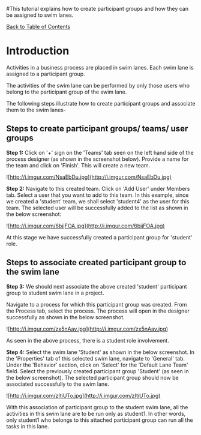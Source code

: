 #This tutorial explains how to create participant groups and how they can be assigned to swim lanes.

[Back to Table of Contents](TableOfContents.md)


# Introduction #

Activities in a business process are placed in swim lanes. Each swim lane is assigned to a participant group.

The activities of the swim lane can be performed by only those users who belong to the participant group of the swim lane.

The following steps illustrate how to create participant groups and associate them to the swim lanes-

## Steps to create participant groups/ teams/ user groups ##

**Step 1:** Click on '+' sign on the 'Teams' tab seen on the left hand side of the process designer (as shown in the screenshot below). Provide a name for the team and click on 'Finish'. This will create a new team.

![http://i.imgur.com/NsaEbDu.jpg](http://i.imgur.com/NsaEbDu.jpg)

**Step 2:** Navigate to this created team. Click on 'Add User' under Members tab. Select a user that you want to add to this team. In this example, since we created a 'student' team, we shall select 'student4' as the user for this team. The selected user will be successfully added to the list as shown in the below screenshot:

![http://i.imgur.com/6bjjFOA.jpg](http://i.imgur.com/6bjjFOA.jpg)

At this stage we have successfully created a participant group for 'student' role.

## Steps to associate created participant group to the swim lane ##

**Step 3:** We should next associate the above created 'student' participant group to student swim lane in a project.

Navigate to a process for which this participant group was created.
From the Process tab, select the process. The process will open in the designer successfully as shown in the below screenshot.

![http://i.imgur.com/zx5nAav.jpg](http://i.imgur.com/zx5nAav.jpg)

As seen in the above process, there is a student role involvement.

**Step 4:** Select the swim lane 'Student' as shown in the below screenshot.
In the 'Properties' tab of this selected swim lane, navigate to 'General' tab. Under the 'Behavior' section, click on 'Select' for the 'Default Lane Team' field. Select the previously created participant group 'Student' (as seen in the below screenshot). The selected participant group should now be associated successfully to the swim lane.

![http://i.imgur.com/zItiUTo.jpg](http://i.imgur.com/zItiUTo.jpg)

With this association of participant group to the student swim lane, all the activities in this swim lane are to be run only as student1. In other words, only student1 who belongs to this attached participant group can run all the tasks in this lane.
